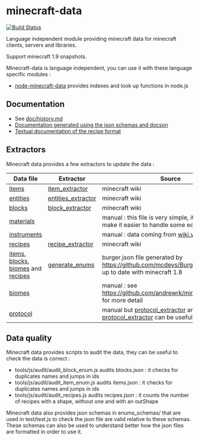 # minecraft-data 
[![Build Status](https://circleci.com/gh/PrismarineJS/minecraft-data/tree/1.9.svg?style=shield)](https://circleci.com/gh/PrismarineJS/minecraft-data/tree/1.9)

Language independent module providing minecraft data for minecraft clients, servers and libraries.

Support minecraft 1.9 snapshots.

Minecraft-data is language independent, you can use it with these language specific modules :

* [node-minecraft-data](https://github.com/PrismarineJS/node-minecraft-data) provides indexes and look up functions in node.js

## Documentation

 * See [doc/history.md](doc/history.md)
 * [Documentation generated using the json schemas and docson](http://prismarinejs.github.io/minecraft-data/?v=1.9)
 * [Textual documentation of the recipe format](doc/recipes.md)

## Extractors

Minecraft data provides a few extractors to update the data :

| Data file | Extractor | Source |
| --------- | --------- | ------ |
| [items](enums/items.json) | [item_extractor](tools/js/wiki_extractor/item_extractor.js) | minecraft wiki |
| [entities](enums/entities.json) | [entities_extractor](tools/js/wiki_extractor/entities_extractor.js) | minecraft wiki |
| [blocks](enums/blocks.json) | [block_extractor](tools/js/wiki_extractor/block_extractor.js) | minecraft wiki |
| [materials](enums/materials.json) | | manual : this file is very simple, it is there to make it easier to handle some edge cases |
| [instruments](enums/instruments.json) |  | manual : data coming from [wiki.vg](http://wiki.vg/Block_Actions) |
| [recipes](enums/recipes.json) | [recipe_extractor](tools/js/wiki_extractor/recipe_extractor.js) | minecraft wiki |
| [items](enums/items.json), [blocks](enums/blocks.json), [biomes](enums/biomes.json) and [recipes](enums/recipes.json) | [generate_enums](tools/js/burger_extractor/generate_enums.js) | burger.json file generated by https://github.com/mcdevs/Burger which is not up to date with minecraft 1.8 |
| [biomes](enums/biomes.json) | | manual : see https://github.com/andrewrk/mineflayer/pull/197 for more detail |
| [protocol](enums/protocol.json) | | manual but [protocol_extractor](tools/js/wiki_extractor/protocol_extractor.js) and [protocol_extractor](tools/js/decompiled_extractor/protocol_extractor.json) can be useful for updating it |


## Data quality

Minecraft data provides scripts to audit the data, they can be useful to check the data is correct :

 * tools/js/audit/audit_block_enum.js audits blocks.json : it checks for duplicates names and jumps in ids
 * tools/js/audit/audit_item_enum.js audits items.json : it checks for duplicates names and jumps in ids
 * tools/js/audit/audit_recipes.js audits recipes.json : it counts the number of recipes with a shape, without one and with an outShape 
 
Minecraft data also provides json schemas in enums_schemas/ that are used in test/test.js to check the json file are valid relative to these schemas.
These schemas can also be used to understand better how the json files are formatted in order to use it.
